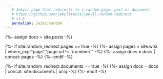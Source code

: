 ```yaml
---
   # Jekyll page that redirects to a random page, post or document
   # https://github.com/jekylltools/jekyll-random-redirect
   # v1.6
   permalink: /wiki:random
---
```


{%- assign docs = site.posts -%}

{%- if site.random_redirect.pages == true -%}
  {%- assign pages = site.wiki | where_exp:"page","page.url != '/random/'" -%}
  {%- assign docs = docs | concat: pages -%}
{%- endif -%}

{%- if site.random_redirect.documents == true -%}
  {%- assign docs = docs | concat: site.documents | uniq -%}
{%- endif -%}

   <script type="text/javascript">
      var urls=[];

      {% for doc in docs -%}
         urls.push("{{ doc.url | absolute_url }}");
      {% endfor -%}

      var url = urls[Math.floor(Math.random()*urls.length)];
      var link = document.createElement('link');
      link.setAttribute('rel', 'canonical');
      link.setAttribute('href', url);
      document.head.appendChild(link);

      if (typeof IE_fix != "undefined") {
         document.write("Redirecting...");
         var referLink = document.createElement("a");
         referLink.href = url;
         document.body.appendChild(referLink);
         referLink.click();
      } else {
         window.location.replace(url);
      }
   </script>
